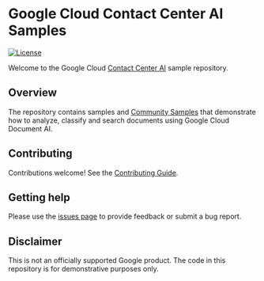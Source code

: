 # Google Cloud Contact Center AI Samples

[![License](https://img.shields.io/badge/License-Apache%202.0-blue.svg)](LICENSE)

Welcome to the Google Cloud [Contact Center AI](https://cloud.google.com/solutions/contact-center) sample repository.

## Overview

The repository contains samples and [Community Samples](https://github.com/GoogleCloudPlatform/contact-center-ai-samples/tree/main/community) that demonstrate how to analyze, classify and search documents using Google Cloud Document AI.

## Contributing

Contributions welcome! See the [Contributing Guide](https://github.com/GoogleCloudPlatform/contact-center-ai-samples/blob/main/CONTRIBUTING.md).

## Getting help

Please use the [issues page](https://github.com/GoogleCloudPlatform/contact-center-ai-samples/issues) to provide feedback or submit a bug report.

## Disclaimer

This is not an officially supported Google product. The code in this repository is for demonstrative purposes only.
